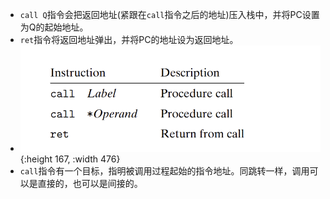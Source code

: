 - `call Q`指令会把返回地址(紧跟在`call`指令之后的地址)压入栈中，并将PC设置为Q的起始地址。
- `ret`指令将返回地址弹出，并将PC的地址设为返回地址。
- ![image.png](../assets/image_1655369622803_0.png){:height 167, :width 476}
- `call`指令有一个目标，指明被调用过程起始的指令地址。同跳转一样，调用可以是直接的，也可以是间接的。